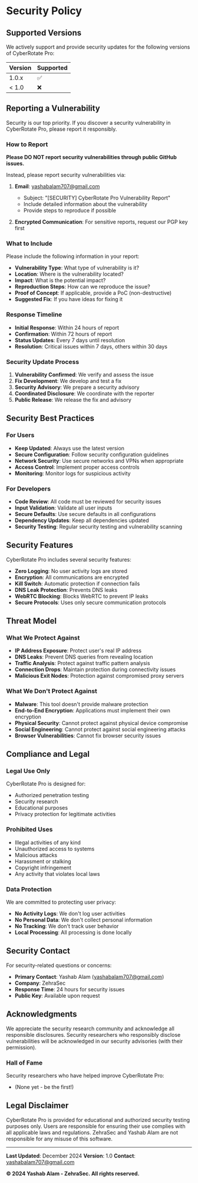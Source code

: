 # Security Policy

## Supported Versions

We actively support and provide security updates for the following versions of CyberRotate Pro:

| Version | Supported          |
| ------- | ------------------ |
| 1.0.x   | :white_check_mark: |
| < 1.0   | :x:                |

## Reporting a Vulnerability

Security is our top priority. If you discover a security vulnerability in CyberRotate Pro, please report it responsibly.

### How to Report

**Please DO NOT report security vulnerabilities through public GitHub issues.**

Instead, please report security vulnerabilities via:

1. **Email**: yashabalam707@gmail.com
   - Subject: "[SECURITY] CyberRotate Pro Vulnerability Report"
   - Include detailed information about the vulnerability
   - Provide steps to reproduce if possible

2. **Encrypted Communication**: For sensitive reports, request our PGP key first

### What to Include

Please include the following information in your report:

- **Vulnerability Type**: What type of vulnerability is it?
- **Location**: Where is the vulnerability located?
- **Impact**: What is the potential impact?
- **Reproduction Steps**: How can we reproduce the issue?
- **Proof of Concept**: If applicable, provide a PoC (non-destructive)
- **Suggested Fix**: If you have ideas for fixing it

### Response Timeline

- **Initial Response**: Within 24 hours of report
- **Confirmation**: Within 72 hours of report
- **Status Updates**: Every 7 days until resolution
- **Resolution**: Critical issues within 7 days, others within 30 days

### Security Update Process

1. **Vulnerability Confirmed**: We verify and assess the issue
2. **Fix Development**: We develop and test a fix
3. **Security Advisory**: We prepare a security advisory
4. **Coordinated Disclosure**: We coordinate with the reporter
5. **Public Release**: We release the fix and advisory

## Security Best Practices

### For Users

- **Keep Updated**: Always use the latest version
- **Secure Configuration**: Follow security configuration guidelines
- **Network Security**: Use secure networks and VPNs when appropriate
- **Access Control**: Implement proper access controls
- **Monitoring**: Monitor logs for suspicious activity

### For Developers

- **Code Review**: All code must be reviewed for security issues
- **Input Validation**: Validate all user inputs
- **Secure Defaults**: Use secure defaults in all configurations
- **Dependency Updates**: Keep all dependencies updated
- **Security Testing**: Regular security testing and vulnerability scanning

## Security Features

CyberRotate Pro includes several security features:

- **Zero Logging**: No user activity logs are stored
- **Encryption**: All communications are encrypted
- **Kill Switch**: Automatic protection if connection fails
- **DNS Leak Protection**: Prevents DNS leaks
- **WebRTC Blocking**: Blocks WebRTC to prevent IP leaks
- **Secure Protocols**: Uses only secure communication protocols

## Threat Model

### What We Protect Against

- **IP Address Exposure**: Protect user's real IP address
- **DNS Leaks**: Prevent DNS queries from revealing location
- **Traffic Analysis**: Protect against traffic pattern analysis
- **Connection Drops**: Maintain protection during connectivity issues
- **Malicious Exit Nodes**: Protection against compromised proxy servers

### What We Don't Protect Against

- **Malware**: This tool doesn't provide malware protection
- **End-to-End Encryption**: Applications must implement their own encryption
- **Physical Security**: Cannot protect against physical device compromise
- **Social Engineering**: Cannot protect against social engineering attacks
- **Browser Vulnerabilities**: Cannot fix browser security issues

## Compliance and Legal

### Legal Use Only

CyberRotate Pro is designed for:
- Authorized penetration testing
- Security research
- Educational purposes
- Privacy protection for legitimate activities

### Prohibited Uses

- Illegal activities of any kind
- Unauthorized access to systems
- Malicious attacks
- Harassment or stalking
- Copyright infringement
- Any activity that violates local laws

### Data Protection

We are committed to protecting user privacy:
- **No Activity Logs**: We don't log user activities
- **No Personal Data**: We don't collect personal information
- **No Tracking**: We don't track user behavior
- **Local Processing**: All processing is done locally

## Security Contact

For security-related questions or concerns:

- **Primary Contact**: Yashab Alam (yashabalam707@gmail.com)
- **Company**: ZehraSec
- **Response Time**: 24 hours for security issues
- **Public Key**: Available upon request

## Acknowledgments

We appreciate the security research community and acknowledge all responsible disclosures. Security researchers who responsibly disclose vulnerabilities will be acknowledged in our security advisories (with their permission).

### Hall of Fame

Security researchers who have helped improve CyberRotate Pro:
- (None yet - be the first!)

## Legal Disclaimer

CyberRotate Pro is provided for educational and authorized security testing purposes only. Users are responsible for ensuring their use complies with all applicable laws and regulations. ZehraSec and Yashab Alam are not responsible for any misuse of this software.

---

**Last Updated**: December 2024
**Version**: 1.0
**Contact**: yashabalam707@gmail.com

**© 2024 Yashab Alam - ZehraSec. All rights reserved.**
